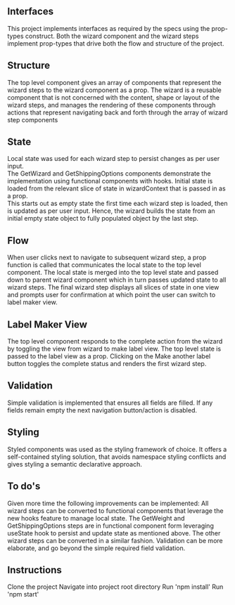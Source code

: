 ## Interfaces
This project implements interfaces as required by the specs using the prop-types construct.
Both the wizard component and the wizard steps implement prop-types that drive both the flow and structure of the project.

## Structure
The top level component gives an array of components that represent the wizard steps 
to the wizard component as a prop.
The wizard is a reusable component that is not concerned with the content, shape or layout of 
the wizard steps, and manages the rendering of these components through actions that represent 
navigating back and forth through the array of wizard step components

## State
Local state was used for each wizard step to persist changes as per user input.  
The GetWizard and GetShippingOptions components demonstrate the implementation using functional components with hooks.
Initial state is loaded from the relevant slice of state in wizardContext that is passed in as a prop.  
This starts out as empty state the first time each wizard step is loaded, then is updated
as per user input. Hence, the wizard builds the state from an initial empty state object to fully
populated object by the last step.

## Flow
When user clicks next to navigate to subsequent wizard step, a prop function is called that communicates
the local state to the top level component.  The local state is merged into the top level state and
passed down to parent wizard component which in turn passes updated state to all wizard steps.
The final wizard step displays all slices of state in one view and prompts user for confirmation at 
which point the user can switch to label maker view. 

## Label Maker View
The top level component responds to the complete action from the wizard by toggling the view 
from wizard to make label view.  The top level state is passed to the label view as a prop. 
Clicking on the Make another label button toggles the complete status and renders the first wizard
step.

## Validation
Simple validation is implemented that ensures all fields are filled.  If any fields remain
empty the next navigation button/action is disabled.

## Styling
Styled components was used as the styling framework of choice.  It offers a self-contained styling
solution, that avoids namespace styling conflicts and gives styling a semantic declarative approach.

## To do's
Given more time the following improvements can be implemented:
All wizard steps can be converted to functional components that leverage the new hooks feature to
manage local state.  The GetWeight and GetShippingOptions steps are in functional component form leveraging useState 
hook to persist and update state as mentioned above. The other wizard steps can be converted in a similar fashion.
Validation can be more elaborate, and go beyond the simple required field validation.

## Instructions
Clone the project
Navigate into project root directory
Run 'npm install'
Run 'npm start'



 

